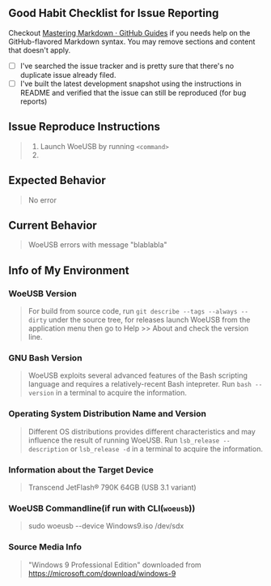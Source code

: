 ## Good Habit Checklist for Issue Reporting
Checkout [Mastering Markdown · GitHub Guides](https://guides.github.com/features/mastering-markdown/#GitHub-flavored-markdown) if you needs help on the GitHub-flavored Markdown syntax.  You may remove sections and content that doesn't apply.

* [ ] I've searched the issue tracker and is pretty sure that there's no duplicate issue already filed.
* [ ] I've built the latest development snapshot using the instructions in README and verified that the issue can still be reproduced (for bug reports)

## Issue Reproduce Instructions
> 1. Launch WoeUSB by running `<command>`
> 2. <Do blablabla...>

## Expected Behavior
> No error

## Current Behavior
> WoeUSB errors with message "blablabla"

## Info of My Environment
### WoeUSB Version
> For build from source code, run `git describe --tags --always --dirty` under the source tree, for releases launch WoeUSB from the application menu then go to Help >> About and check the version line.

### GNU Bash Version
> WoeUSB exploits several advanced features of the Bash scripting language and requires a relatively-recent Bash intepreter.  Run `bash --version` in a terminal to acquire the information.

### Operating System Distribution Name and Version
> Different OS distributions provides different characteristics and may influence the result of running WoeUSB.  Run `lsb_release --description` or `lsb_release -d` in a terminal to acquire the information.

### Information about the Target Device
> Transcend JetFlash® 790K 64GB (USB 3.1 variant) 

### WoeUSB Commandline(if run with CLI(`woeusb`))
> sudo woeusb --device Windows9.iso /dev/sdx

### Source Media Info
> "Windows 9 Professional Edition" downloaded from <https://microsoft.com/download/windows-9>
